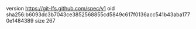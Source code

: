 version https://git-lfs.github.com/spec/v1
oid sha256:b6093dc3b7043ce3852568855cd5849c617f0136acc541b43aba1770e1484389
size 267
